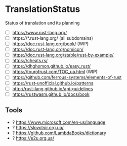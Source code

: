 # TranslationStatus
Status of translation and its planning
- [ ] https://www.rust-lang.org/
- [ ] https://*.rust-lang.org/ (all subdomains)
- [ ] https://doc.rust-lang.org/book/ (WIP)
- [ ] https://doc.rust-lang.org/nomicon/
- [ ] https://doc.rust-lang.org/stable/rust-by-example/
- [ ] https://cheats.rs/
- [ ] https://dhghomon.github.io/easy_rust/
- [ ] https://tourofrust.com/TOC_ua.html (WIP)
- [ ] https://github.com/ferrous-systems/elements-of-rust
- [ ] https://rust-unofficial.github.io/patterns
- [ ] http://rust-lang.github.io/api-guidelines
- [ ] https://rustwasm.github.io/docs/book

## Tools

- ? https://www.microsoft.com/en-us/language 
- ? https://slovotvir.org.ua/
- ? https://github.com/LambdaBooks/dictionary
- ? https://e2u.org.ua/
